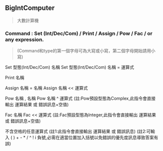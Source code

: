 ## BigIntComputer
>大數計算機

### Command : Set (Int/Dec/Com) / Print / Assign / Pow / Fac / or any expression.
>(Command和type的第一個字母可為大寫或小寫，第二個字母開始請用小寫)

Set 型態(Int/Dec/Com) 名稱
Set 型態(Int/Dec/Com) 名稱 = 運算式

Print 名稱

Assign 名稱 = 名稱
Assign 名稱 << 運算式

Pow 名稱 , 名稱
Pow 名稱 ^ 運算式
(註:Pow預設型態為Complex,此指令會直接輸出 運算結果 或 錯誤訊息+空值)

Fac 名稱
Fac << 運算式
(註:Fac預設型態為Integer,此指令會直接輸出 運算結果 或 錯誤訊息+空值)

不含空格的任意運算式
(註1:此指令會直接輸出 運算結果 或 錯誤訊息)
(註2:可輸入 ( ) + - * / ^ ! i 負號,必需在適當位置加入括號以免錯誤的優先度訊息導致答案有誤)
